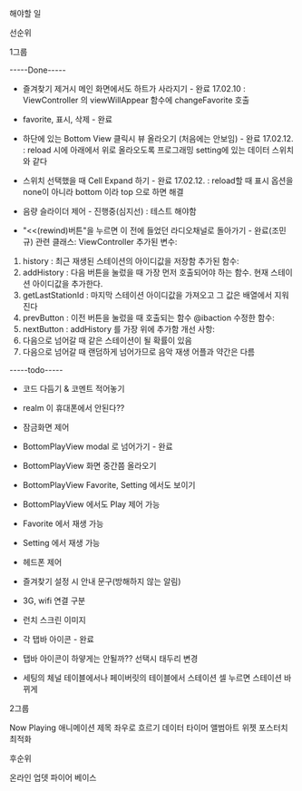해야할 일

선순위

1그룹

-----Done-----

- 즐겨찾기 제거시 메인 화면에서도 하트가 사라지기 - 완료 17.02.10
: ViewController 의 viewWillAppear 함수에 changeFavorite 호출

- favorite, 표시, 삭제  - 완료

- 하단에 있는 Bottom View 클릭시 뷰 올라오기 (처음에는 안보임) - 완료 17.02.12.
: reload 시에 아래에서 위로 올라오도록 프로그래밍 setting에 있는 데이터 스위치와 같다

- 스위치 선택했을 때 Cell Expand 하기 - 완료 17.02.12.
: reload할 때 표시 옵션을 none이 아니라 bottom 이라 top 으로 하면 해결

- 음량 슬라이더 제어 - 진행중(심지선) : 테스트 해야함

- "<<(rewind)버튼"을 누르면 이 전에 들었던 라디오채널로 돌아가기 - 완료(조민규)
관련 클래스: ViewController
추가된 변수: 
1. history : 최근 재생된 스테이션의 아이디값을 저장함
추가된 함수: 
1. addHistory : 다음 버튼을 눌렀을 때 가장 먼저 호출되어야 하는 함수. 현재 스테이션 아이디값을 추가한다.
2. getLastStationId : 마지막 스테이션 아이디값을 가져오고 그 값은 배열에서 지워진다
3. prevButton : 이전 버튼을 눌렀을 때 호출되는 함수 @ibaction
수정한 함수:
1. nextButton : addHistory 를 가장 위에 추가함
개선 사항:
1. 다음으로 넘어갈 때 같은 스테이션이 될 확률이 있음
2. 다음으로 넘어갈 때 랜덤하게 넘어가므로 음악 재생 어플과 약간은 다름


-----todo-----

- 코드 다듬기 & 코멘트 적어놓기

- realm 이 휴대폰에서 안된다??

- 잠금화면 제어





- BottomPlayView modal 로 넘어가기 - 완료
- BottomPlayView 화면 중간쯤 올라오기
- BottomPlayView Favorite, Setting 에서도 보이기 
- BottomPlayView 에서도 Play 제어 가능

- Favorite 에서 재생 가능 

- Setting 에서 재생 가능



- 헤드폰 제어

- 즐겨찾기 설정 시 안내 문구(방해하지 않는 알림)

- 3G, wifi 연결 구분

- 런치 스크린 이미지

- 각 탭바 아이콘 - 완료
- 탭바 아이콘이 하얗게는 안될까?? 선택시 태두리 변경 

- 세팅의 체널 테이블에서나 페이버릿의 테이블에서 스테이션 셀 누르면 스테이션 바뀌게



2그룹

Now Playing 애니메이션
제목 좌우로 흐르기 
데이터 타이머
앨범아트
위젯
포스터치
최적화



후순위

온라인 업뎃
파이어 베이스
